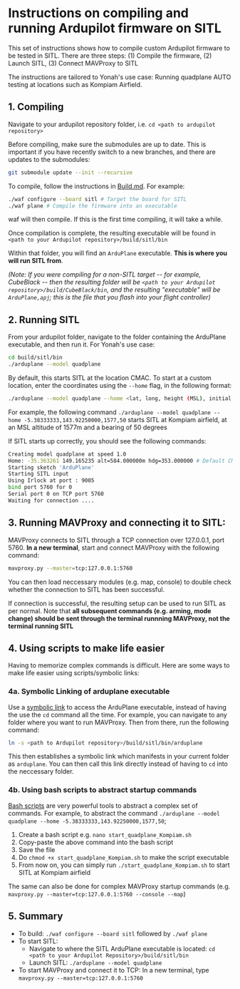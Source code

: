 # Instructions on compiling and running Ardupilot firmware on SITL

This set of instructions shows how to compile custom Ardupilot firmware to be tested in SITL. There are three steps: (1) Compile the firmware, (2) Launch SITL, (3) Connect MAVProxy to SITL

The instructions are tailored to Yonah's use case: Running quadplane AUTO testing at locations such as Kompiam Airfield.

## 1. Compiling

Navigate to your ardupilot repository folder, i.e. `cd <path to ardupilot repository>`

Before compiling, make sure the submodules are up to date. This is important if you have recently switch to a new branches, and there are updates to the submodules:

```sh
git submodule update --init --recursive
```

To compile, follow the instructions in [Build.md](https://github.com/ArduPilot/ardupilot/blob/master/BUILD.md). For example:

```sh
./waf configure --board sitl # Target the board for SITL
./waf plane # Compile the firmware into an executable
```

waf will then compile. If this is the first time compiling, it will take a while.

Once compilation is complete, the resulting executable will be found in `<path to your Ardupilot repository>/build/sitl/bin`

Within that folder, you will find an `ArduPlane` executable. **This is where you will run SITL from**.

*(Note: If you were compiling for a non-SITL target -- for example, CubeBlack -- then the resulting folder will be `<path to your Ardupilot repository>/build/CubeBlack/bin`, and the resulting "executable" will be `ArduPlane,apj`; this is the file that you flash into your flight controller)*

## 2. Running SITL

From your ardupilot folder, navigate to the folder containing the ArduPlane executable, and then run it. For Yonah's use case:

```sh
cd build/sitl/bin
./arduplane --model quadplane
```

By default, this starts SITL at the location CMAC. To start at a custom location, enter the coordinates using the `--home` flag, in the following format:

```sh
./arduplane --model quadplane --home <lat, long, height (MSL), initial bearing>
```

For example, the following command `./arduplane --model quadplane --home -5.38333333,143.92250000,1577,50` starts SITL at Kompiam airfield, at an MSL altitude of 1577m and a bearing of 50 degrees

If SITL starts up correctly, you should see the following commands:

```sh
Creating model quadplane at speed 1.0
Home: -35.363261 149.165235 alt=584.000000m hdg=353.000000 # Default CMAC location; this may change depending on what location you specify
Starting sketch 'ArduPlane'
Starting SITL input
Using Irlock at port : 9005
bind port 5760 for 0
Serial port 0 on TCP port 5760
Waiting for connection ....
```


## 3. Running MAVProxy and connecting it to SITL:

MAVProxy connects to SITL through a TCP connection over 127.0.0.1, port 5760. **In a new terminal**, start and connect MAVProxy with the following command:

```sh
mavproxy.py --master=tcp:127.0.0.1:5760
```

You can then load neccessary modules (e.g. map, console) to double check whether the connection to SITL has been successful.

If connection is successful, the resulting setup can be used to run SITL as per normal. Note that **all subsequent commands (e.g. arming, mode change) should be sent through the terminal runnning MAVProxy, not the terminal running SITL**


## 4. Using scripts to make life easier

Having to memorize complex commands is difficult. Here are some ways to make life easier using scripts/symbolic links:

### 4a. Symbolic Linking of arduplane executable

Use a [symbolic link](https://kb.iu.edu/d/abbe) to access the ArduPlane executable, instead of having the use the `cd` command all the time. For example, you can navigate to any folder where you want to run MAVProxy. Then from there, run the following command:

```sh
ln -s <path to Ardupilot repository>/build/sitl/bin/arduplane
```

This then establishes a symbolic link which manifests in your current folder as `arduplane`. You can then call this link directly instead of having to `cd` into the neccessary folder.

### 4b. Using bash scripts to abstract startup commands

[Bash scripts](https://www.taniarascia.com/how-to-create-and-use-bash-scripts/) are very powerful tools to abstract a complex set of commands. For example, to abstract the command `./arduplane --model quadplane --home -5.38333333,143.92250000,1577,50`;

1. Create a bash script e.g. `nano start_quadplane_Kompiam.sh`
2. Copy-paste the above command into the bash script
3. Save the file
4. Do `chmod +x start_quadplane_Kompiam.sh` to make the script executable
5. From now on, you can simply run `./start_quadplane_Kompiam.sh` to start SITL at Kompiam airfield

The same can also be done for complex MAVProxy startup commands (e.g. `mavproxy.py --master=tcp:127.0.0.1:5760 --console --map`)

## 5. Summary

* To build: `./waf configure --board sitl` followed by `./waf plane`
* To start SITL:
    * Navigate to where the SITL ArduPlane executable is located: `cd <path to your Ardupilot Repository>/build/sitl/bin`
    * Launch SITL: `./arduplane --model quadplane`
* To start MAVProxy and connect it to TCP: In a new terminal, type `mavproxy.py --master=tcp:127.0.0.1:5760`